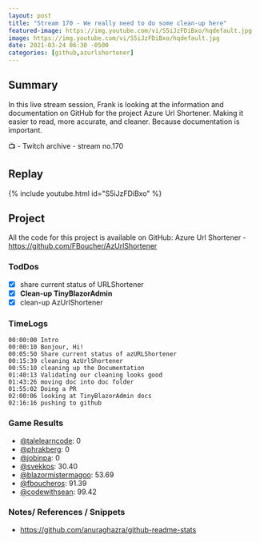 ```yaml
---
layout: post
title: "Stream 170 - We really need to do some clean-up here"
featured-image: https://img.youtube.com/vi/S5iJzFDiBxo/hqdefault.jpg
image: https://img.youtube.com/vi/S5iJzFDiBxo/hqdefault.jpg
date: 2021-03-24 06:30 -0500
categories: [github,azurlshortener]
---
```


## Summary

In this live stream session, Frank is looking at the information and documentation on GitHub for the project Azure Url Shortener. Making it easier to read, more accurate, and cleaner. Because documentation is important.

📺 - Twitch archive - stream no.170

## Replay

{% include youtube.html id="S5iJzFDiBxo" %}
<br/><!--more-->

Project
-------

All the code for this project is available on GitHub: Azure Url Shortener - https://github.com/FBoucher/AzUrlShortener

### TodDos

- [X] share current status of URLShortener
- [X] **Clean-up TinyBlazorAdmin**
- [X] clean-up AzUrlShortener

### TimeLogs

    00:00:00 Intro
    00:00:10 Bonjour, Hi!
    00:05:50 Share current status of azURLShortener
    00:15:39 cleaning AzUrlShortener
    00:55:10 cleaning up the Documentation
    01:40:13 Validating our cleaning looks good
    01:43:26 moving doc into doc folder
    01:55:02 Doing a PR
    02:00:06 looking at TinyBlazorAdmin docs
    02:16:16 pushing to github

### Game Results

- [@talelearncode](https://www.twitch.tv/talelearncode): 0
- [@phrakberg](https://www.twitch.tv/phrakberg): 0
- [@jobinpa](https://www.twitch.tv/jobinpa): 0
- [@svekkos](https://www.twitch.tv/svekkos): 30.40
- [@blazormistermagoo](https://www.twitch.tv/blazormistermagoo): 53.69
- [@fboucheros](https://www.twitch.tv/fboucheros): 91.39
- [@codewithsean](https://www.twitch.tv/codewithsean): 99.42

### Notes/ References / Snippets

- https://github.com/anuraghazra/github-readme-stats
